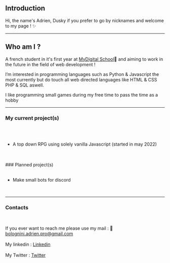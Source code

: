 


## Introduction 


Hi, the name's Adrien, Dusky if you prefer to go by nicknames and welcome to my page ! ✨


--------------------------------------------------------------------------------------------------------------------------------------------------------------------------------

## Who am I ?


A french student in it's first year at [MyDigital School](https://www.mydigitalschool.com/)🧠 and aiming to work in the future in the field of web development !

I’m interested in programming languages such as Python & Javascript the most currently but do touch all web directed languages like HTML & CSS PHP & SQL aswell.

I like programming small games during my free time to pass the time as a hobby

--------------------------------------------------------------------------------------------------------------------------------------------------------------------------------

### My current project(s)
<br>
<br>

- A top down RPG using solely vanilla Javascript (started in may 2022)

<br>
<br>
### Planned project(s)
<br>
<br>

- Make small bots for discord

<br>

--------------------------------------------------------------------------------------------------------------------------------------------------------------------------------

### Contacts
<br>

If you ever want to reach me please use my mail : 
📩 bolognini.adrien.pro@gmail.com
<br>
<br>
My linkedin : [Linkedin](https://www.linkedin.com/in/adrien-bolognini-765bba220/)
<br>
<br>
My Twitter : [Twitter](https://twitter.com/AdrienBolognini)
